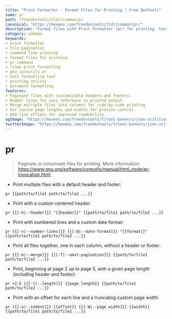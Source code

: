 ```yaml
---
title: "Print Formatter - Format Files for Printing | Free DevTools"
name: pr
path: /freedevtools/tldr/common/pr
canonical: "https://hexmos.com/freedevtools/tldr/common/pr/"
description: "Format files with Print Formatter (pr) for printing. Control layout, add headers/footers, and paginate documents using the command line. Free online tool, no registration required."
category: common
keywords:
- print formatter
- file pagination
- command line printing
- format files for printing
- pr command
- linux print formatting
- gnu coreutils pr
- text formatting tool
- printing utility
- document formatting
features:
- Paginate files with customizable headers and footers.
- Number lines for easy reference in printed output.
- Merge multiple files into columns for side-by-side printing.
- Set custom page lengths and widths for precise control.
- Add line offsets for improved readability.
ogImage: "https://hexmos.com/freedevtools/t/tool-banners/json-utilities-banner.png"
twitterImage: "https://hexmos.com/freedevtools/t/tool-banners/json-utilities-banner.png"
---
```


# pr

> Paginate or columnate files for printing.
> More information: <https://www.gnu.org/software/coreutils/manual/html_node/pr-invocation.html>.

- Print multiple files with a default header and footer:

`pr {{path/to/file1 path/to/file2 ...}}`

- Print with a custom centered header:

`pr {{[-h|--header]}} "{{header}}" {{path/to/file1 path/to/file2 ...}}`

- Print with numbered lines and a custom date format:

`pr {{[-n|--number-lines]}} {{[-D|--date-format]}} "{{format}}" {{path/to/file1 path/to/file2 ...}}`

- Print all files together, one in each column, without a header or footer:

`pr {{[-m|--merge]}} {{[-T|--omit-pagination]}} {{path/to/file1 path/to/file2 ...}}`

- Print, beginning at page 2 up to page 5, with a given page length (including header and footer):

`pr +2:5 {{[-l|--length]}} {{page_length}} {{path/to/file1 path/to/file2 ...}}`

- Print with an offset for each line and a truncating custom page width:

`pr {{[-o|--indent]}} {{offset}} {{[-W|--page_width]}} {{width}} {{path/to/file1 path/to/file2 ...}}`

